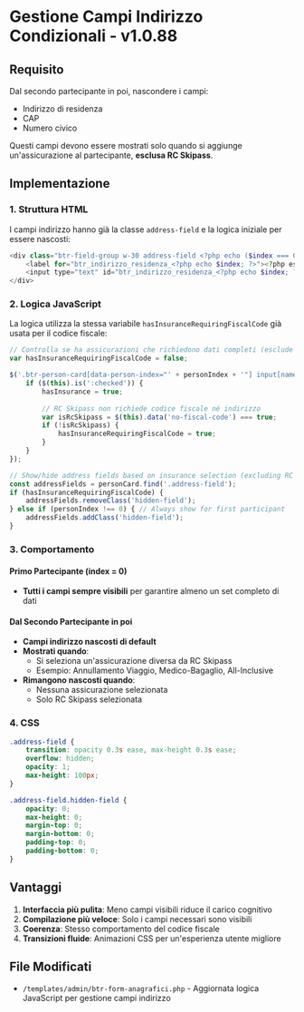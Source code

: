# Gestione Campi Indirizzo Condizionali - v1.0.88

## Requisito

Dal secondo partecipante in poi, nascondere i campi:
- Indirizzo di residenza
- CAP  
- Numero civico

Questi campi devono essere mostrati solo quando si aggiunge un'assicurazione al partecipante, **esclusa RC Skipass**.

## Implementazione

### 1. Struttura HTML
I campi indirizzo hanno già la classe `address-field` e la logica iniziale per essere nascosti:

```php
<div class="btr-field-group w-30 address-field <?php echo ($index === 0 || !empty($persona['assicurazioni'])) ? '' : 'hidden-field'; ?>" data-person-index="<?php echo $index; ?>">
    <label for="btr_indirizzo_residenza_<?php echo $index; ?>"><?php esc_html_e('Indirizzo di residenza', 'born-to-ride-booking'); ?></label>
    <input type="text" id="btr_indirizzo_residenza_<?php echo $index; ?>" name="anagrafici[<?php echo $index; ?>][indirizzo_residenza]" value="<?php echo esc_attr($persona['indirizzo_residenza'] ?? ''); ?>" >
</div>
```

### 2. Logica JavaScript

La logica utilizza la stessa variabile `hasInsuranceRequiringFiscalCode` già usata per il codice fiscale:

```javascript
// Controlla se ha assicurazioni che richiedono dati completi (esclude RC Skipass)
var hasInsuranceRequiringFiscalCode = false;

$('.btr-person-card[data-person-index="' + personIndex + '"] input[name^="anagrafici"][name*="[assicurazioni]"]').each(function() {
    if ($(this).is(':checked')) {
        hasInsurance = true;
        
        // RC Skipass non richiede codice fiscale né indirizzo
        var isRcSkipass = $(this).data('no-fiscal-code') === true;
        if (!isRcSkipass) {
            hasInsuranceRequiringFiscalCode = true;
        }
    }
});

// Show/hide address fields based on insurance selection (excluding RC Skipass)
const addressFields = personCard.find('.address-field');
if (hasInsuranceRequiringFiscalCode) {
    addressFields.removeClass('hidden-field');
} else if (personIndex !== 0) { // Always show for first participant
    addressFields.addClass('hidden-field');
}
```

### 3. Comportamento

#### Primo Partecipante (index = 0)
- **Tutti i campi sempre visibili** per garantire almeno un set completo di dati

#### Dal Secondo Partecipante in poi
- **Campi indirizzo nascosti di default**
- **Mostrati quando**:
  - Si seleziona un'assicurazione diversa da RC Skipass
  - Esempio: Annullamento Viaggio, Medico-Bagaglio, All-Inclusive
- **Rimangono nascosti quando**:
  - Nessuna assicurazione selezionata
  - Solo RC Skipass selezionata

### 4. CSS

```css
.address-field {
    transition: opacity 0.3s ease, max-height 0.3s ease;
    overflow: hidden;
    opacity: 1;
    max-height: 100px;
}

.address-field.hidden-field {
    opacity: 0;
    max-height: 0;
    margin-top: 0;
    margin-bottom: 0;
    padding-top: 0;
    padding-bottom: 0;
}
```

## Vantaggi

1. **Interfaccia più pulita**: Meno campi visibili riduce il carico cognitivo
2. **Compilazione più veloce**: Solo i campi necessari sono visibili
3. **Coerenza**: Stesso comportamento del codice fiscale
4. **Transizioni fluide**: Animazioni CSS per un'esperienza utente migliore

## File Modificati

- `/templates/admin/btr-form-anagrafici.php` - Aggiornata logica JavaScript per gestione campi indirizzo